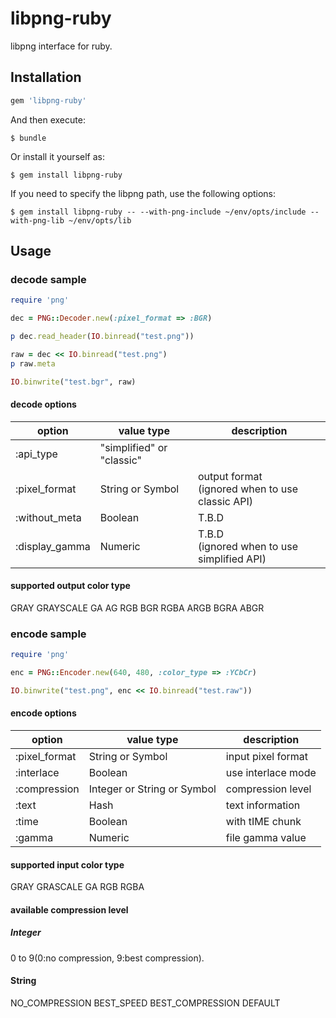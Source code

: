 # libpng-ruby
libpng interface for ruby.

## Installation

```ruby
gem 'libpng-ruby'
```

And then execute:

    $ bundle

Or install it yourself as:

    $ gem install libpng-ruby

If you need to specify the libpng path, use the following options:

    $ gem install libpng-ruby -- --with-png-include ~/env/opts/include --with-png-lib ~/env/opts/lib

## Usage

### decode sample

```ruby
require 'png'

dec = PNG::Decoder.new(:pixel_format => :BGR)

p dec.read_header(IO.binread("test.png"))

raw = dec << IO.binread("test.png")
p raw.meta

IO.binwrite("test.bgr", raw)
```

#### decode options
| option | value type | description |
|---|---|---|
| :api_type     | "simplified" or "classic" | |
| :pixel_format | String or Symbol | output format<br>(ignored when to use classic API) |
| :without_meta | Boolean | T.B.D |
| :display_gamma | Numeric | T.B.D<br>(ignored when to use simplified API) |

#### supported output color type
GRAY GRAYSCALE GA AG RGB BGR RGBA ARGB BGRA ABGR

### encode sample

```ruby
require 'png'

enc = PNG::Encoder.new(640, 480, :color_type => :YCbCr)

IO.binwrite("test.png", enc << IO.binread("test.raw"))
```
#### encode options
| option | value type | description |
|---|---|---|
| :pixel_format | String or Symbol | input pixel format |
| :interlace    | Boolean          | use interlace mode |
| :compression  | Integer or String or Symbol | compression level |
| :text         | Hash             | text information |
| :time         | Boolean          | with tIME chunk |
| :gamma        | Numeric          | file gamma value |

#### supported input color type
GRAY GRASCALE GA RGB RGBA

#### available compression level 
##### Integer
0 to 9(0:no compression, 9:best compression).

#### String
NO_COMPRESSION BEST_SPEED BEST_COMPRESSION DEFAULT

